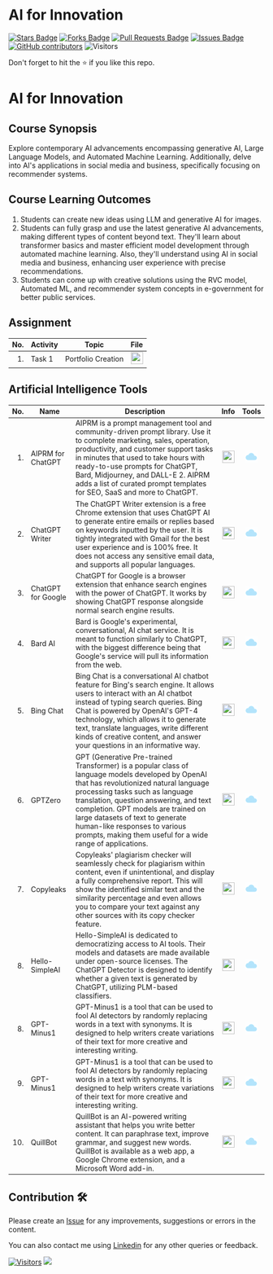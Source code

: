 # AI for Innovation

<a href="https://github.com/drshahizan/AI-Innovation/stargazers"><img src="https://img.shields.io/github/stars/drshahizan/AI-Innovation" alt="Stars Badge"/></a>
<a href="https://github.com/drshahizan/AI-Innovation/network/members"><img src="https://img.shields.io/github/forks/drshahizan/AI-Innovation" alt="Forks Badge"/></a>
<a href="https://github.com/drshahizan/AI-Innovation/pulls"><img src="https://img.shields.io/github/issues-pr/drshahizan/AI-Innovation" alt="Pull Requests Badge"/></a>
<a href="https://github.com/drshahizan/AI-Innovation"><img src="https://img.shields.io/github/issues/drshahizan/AI-Innovation" alt="Issues Badge"/></a>
<a href="https://github.com/drshahizan/AI-Innovation/graphs/contributors"><img alt="GitHub contributors" src="https://img.shields.io/github/contributors/drshahizan/AI-Innovation?color=2b9348"></a>
![Visitors](https://api.visitorbadge.io/api/visitors?path=https%3A%2F%2Fgithub.com%2Fdrshahizan%2FAI-Innovation&labelColor=%23d9e3f0&countColor=%23697689&style=flat)

Don't forget to hit the :star: if you like this repo.

# AI for Innovation

## Course Synopsis
Explore contemporary AI advancements encompassing generative AI, Large Language Models, and Automated Machine Learning. Additionally, delve into AI's applications in social media and business, specifically focusing on recommender systems.

## Course Learning Outcomes
1. Students can create new ideas using LLM and generative AI for images.
2. Students can fully grasp and use the latest generative AI advancements, making different types of content beyond text. They'll learn about transformer basics and master efficient model development through automated machine learning. Also, they'll understand using AI in social media and business, enhancing user experience with precise recommendations.
3. Students can come up with creative solutions using the RVC model, Automated ML, and recommender system concepts in e-government for better public services.

## Assignment
| No. | Activity | Topic | File |
| -----: | ------ | ------ | :-----: | 
| 1. | Task 1 | Portfolio Creation | <a href="./portfolio/readme.md" ><img src="./images/rfp.png" width="24px" height="24px" ></a> | 

## Artificial Intelligence Tools

| No.  | Name | Description | Info | Tools |
|------: | ------------------|-----|:--------:|:--------:|
| 1. | AIPRM for ChatGPT |AIPRM is a prompt management tool and community-driven prompt library. Use it to complete marketing, sales, operation, productivity, and customer support tasks in minutes that used to take hours with ready-to-use prompts for ChatGPT, Bard, Midjourney, and DALL-E 2. AIPRM adds a list of curated prompt templates for SEO, SaaS and more to ChatGPT. |<a href="https://drshahizan.gitbook.io/copywriting-chatgpt/tools/aiprm-for-chatgpt" ><img src="./images/rfp.png" width="24px" height="24px" ></a> | <a href="https://www.aiprm.com/" ><img src="./images/download.gif" width="24px" height="24px" ></a> |
| 2. | ChatGPT Writer | The ChatGPT Writer extension is a free Chrome extension that uses ChatGPT AI to generate entire emails or replies based on keywords inputted by the user. It is tightly integrated with Gmail for the best user experience and is 100% free. It does not access any sensitive email data, and supports all popular languages. |<a href="https://drshahizan.gitbook.io/copywriting-chatgpt/tools/chatgpt-writer" ><img src="./images/rfp.png" width="24px" height="24px" ></a> | <a href="https://chatgptwriter.ai/" ><img src="./images/download.gif" width="24px" height="24px" ></a> |
| 3. | ChatGPT for Google |ChatGPT for Google is a browser extension that enhance search engines with the power of ChatGPT. It works by showing ChatGPT response alongside normal search engine results. |<a href="https://drshahizan.gitbook.io/copywriting-chatgpt/tools/chatgpt-for-google" ><img src="./images/rfp.png" width="24px" height="24px" ></a> | <a href="https://chatgpt4google.com/" ><img src="./images/download.gif" width="24px" height="24px" ></a> |
| 4. | Bard AI | Bard is Google's experimental, conversational, AI chat service. It is meant to function similarly to ChatGPT, with the biggest difference being that Google's service will pull its information from the web.  |<a href="https://drshahizan.gitbook.io/ai-tools/ai-tools/chatbot/bard-ai" ><img src="./images/rfp.png" width="24px" height="24px" ></a> | <a href="https://bard.google.com/chat" ><img src="./images/download.gif" width="24px" height="24px" ></a> |
| 5. | Bing Chat | Bing Chat is a conversational AI chatbot feature for Bing's search engine. It allows users to interact with an AI chatbot instead of typing search queries. Bing Chat is powered by OpenAI's GPT-4 technology, which allows it to generate text, translate languages, write different kinds of creative content, and answer your questions in an informative way. |<a href="https://drshahizan.gitbook.io/ai-tools/ai-tools/chatbot/bing-chat-ai" ><img src="./images/rfp.png" width="24px" height="24px" ></a> | <a href="https://www.microsoft.com/en-us/edge/features/bing-chat" ><img src="./images/download.gif" width="24px" height="24px" ></a> |
| 6. | GPTZero | GPT (Generative Pre-trained Transformer) is a popular class of language models developed by OpenAI that has revolutionized natural language processing tasks such as language translation, question answering, and text completion. GPT models are trained on large datasets of text to generate human-like responses to various prompts, making them useful for a wide range of applications. |<a href="https://drshahizan.gitbook.io/ai-tools/ai-tools/detect-ai/gptzero" ><img src="./images/rfp.png" width="24px" height="24px" ></a> | <a href="https://gptzero.me/" ><img src="./images/download.gif" width="24px" height="24px" ></a> |
| 7. | Copyleaks | Copyleaks' plagiarism checker will seamlessly check for plagiarism within content, even if unintentional, and display a fully comprehensive report. This will show the identified similar text and the similarity percentage and even allows you to compare your text against any other sources with its copy checker feature. |<a href="https://drshahizan.gitbook.io/ai-tools/ai-tools/detect-ai/copyleaks" ><img src="./images/rfp.png" width="24px" height="24px" ></a> | <a href="https://copyleaks.com/ai-content-detector" ><img src="./images/download.gif" width="24px" height="24px" ></a> |
| 8. | Hello-SimpleAI | Hello-SimpleAI is dedicated to democratizing access to AI tools. Their models and datasets are made available under open-source licenses. The ChatGPT Detector is designed to identify whether a given text is generated by ChatGPT, utilizing PLM-based classifiers.|<a href="https://drshahizan.gitbook.io/ai-tools/ai-tools/detect-ai/copyleaks" ><img src="./images/rfp.png" width="24px" height="24px" ></a> | <a href="https://copyleaks.com/ai-content-detector" ><img src="./images/download.gif" width="24px" height="24px" ></a> |
| 8. | GPT-Minus1 | GPT-Minus1 is a tool that can be used to fool AI detectors by randomly replacing words in a text with synonyms. It is designed to help writers create variations of their text for more creative and interesting writing.|<a href="https://drshahizan.gitbook.io/ai-tools/ai-tools/chatbot/gpt-minus1" ><img src="./images/rfp.png" width="24px" height="24px" ></a> | <a href="https://www.gptminus1.com/" ><img src="./images/download.gif" width="24px" height="24px" ></a> |
| 9. | GPT-Minus1 | GPT-Minus1 is a tool that can be used to fool AI detectors by randomly replacing words in a text with synonyms. It is designed to help writers create variations of their text for more creative and interesting writing.|<a href="https://drshahizan.gitbook.io/ai-tools/ai-tools/chatbot/gpt-minus1" ><img src="./images/rfp.png" width="24px" height="24px" ></a> | <a href="https://www.gptminus1.com/" ><img src="./images/download.gif" width="24px" height="24px" ></a> |
| 10. | QuillBot | QuillBot is an AI-powered writing assistant that helps you write better content. It can paraphrase text, improve grammar, and suggest new words. QuillBot is available as a web app, a Google Chrome extension, and a Microsoft Word add-in.|<a href="https://drshahizan.gitbook.io/ai-tools/ai-tools/chatbot/quillbot" ><img src="./images/rfp.png" width="24px" height="24px" ></a> | <a href="https://quillbot.com/" ><img src="./images/download.gif" width="24px" height="24px" ></a> |

## Contribution 🛠️
Please create an [Issue](https://github.com/drshahizan/AI-Innovation/issues) for any improvements, suggestions or errors in the content.

You can also contact me using [Linkedin](https://www.linkedin.com/in/drshahizan/) for any other queries or feedback.

[![Visitors](https://api.visitorbadge.io/api/visitors?path=https%3A%2F%2Fgithub.com%2Fdrshahizan&labelColor=%23697689&countColor=%23555555&style=plastic)](https://visitorbadge.io/status?path=https%3A%2F%2Fgithub.com%2Fdrshahizan)
![](https://hit.yhype.me/github/profile?user_id=81284918)
